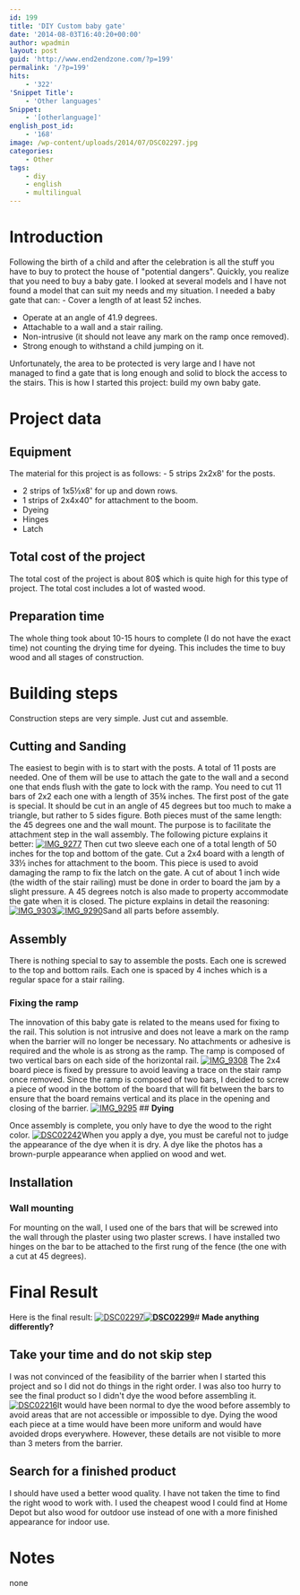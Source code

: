 ```yaml
---
id: 199
title: 'DIY Custom baby gate'
date: '2014-08-03T16:40:20+00:00'
author: wpadmin
layout: post
guid: 'http://www.end2endzone.com/?p=199'
permalink: '/?p=199'
hits:
    - '322'
'Snippet Title':
    - 'Other languages'
Snippet:
    - '[otherlanguage]'
english_post_id:
    - '168'
image: /wp-content/uploads/2014/07/DSC02297.jpg
categories:
    - Other
tags:
    - diy
    - english
    - multilingual
---
```


# **Introduction** 

Following the birth of a child and after the celebration is all the stuff you have to buy to protect the house of "potential dangers". Quickly, you realize that you need to buy a baby gate. I looked at several models and I have not found a model that can suit my needs and my situation. I needed a baby gate that can: - Cover a length of at least 52 inches.
- Operate at an angle of 41.9 degrees.
- Attachable to a wall and a stair railing.
- Non-intrusive (it should not leave any mark on the ramp once removed).
- Strong enough to withstand a child jumping on it.

Unfortunately, the area to be protected is very large and I have not managed to find a gate that is long enough and solid to block the access to the stairs. This is how I started this project: ​​build my own baby gate.

# **Project data**

## **Equipment**

The material for this project is as follows: - 5 strips 2x2x8' for the posts.
- 2 strips of 1x5½x8' for up and down rows.
- 1 strips of 2x4x40" for attachment to the boom.
- Dyeing
- Hinges
- Latch

## **Total cost of the project**

The total cost of the project is about 80$ which is quite high for this type of project. The total cost includes a lot of wasted wood.

## **Preparation time**

The whole thing took about 10-15 hours to complete (I do not have the exact time) not counting the drying time for dyeing. This includes the time to buy wood and all stages of construction.

# **Building steps**

Construction steps are very simple. Just cut and assemble.

## **Cutting and Sanding**

The easiest to begin with is to start with the posts. A total of 11 posts are needed. One of them will be use to attach the gate to the wall and a second one that ends flush with the gate to lock with the ramp. You need to cut 11 bars of 2x2 each one with a length of 35¾ inches. The first post of the gate is special. It should be cut in an angle of 45 degrees but too much to make a triangle, but rather to 5 sides figure. Both pieces must of the same length: the 45 degrees one and the wall mount. The purpose is to facilitate the attachment step in the wall assembly. The following picture explains it better: [![IMG_9277](https://www.end2endzone.com/wp-content/uploads/2014/07/IMG_9277-300x200.jpg)](https://www.end2endzone.com/wp-content/uploads/2014/07/IMG_9277.jpg) Then cut two sleeve each one of a total length of 50 inches for the top and bottom of the gate. Cut a 2x4 board with a length of 33½ inches for attachment to the boom. This piece is used to avoid damaging the ramp to fix the latch on the gate. A cut of about 1 inch wide (the width of the stair railing) must be done in order to board the jam by a slight pressure. A 45 degrees notch is also made to property accommodate the gate when it is closed. The picture explains in detail the reasoning: [![IMG_9303](https://www.end2endzone.com/wp-content/uploads/2014/07/IMG_9303-200x300.jpg)](https://www.end2endzone.com/wp-content/uploads/2014/07/IMG_9303.jpg)[![IMG_9290](https://www.end2endzone.com/wp-content/uploads/2014/07/IMG_9290-200x300.jpg)](https://www.end2endzone.com/wp-content/uploads/2014/07/IMG_9290.jpg)Sand all parts before assembly.

## **Assembly**

There is nothing special to say to assemble the posts. Each one is screwed to the top and bottom rails. Each one is spaced by 4 inches which is a regular space for a stair railing.

### **Fixing the ramp**

The innovation of this baby gate is related to the means used for fixing to the rail. This solution is not intrusive and does not leave a mark on the ramp when the barrier will no longer be necessary. No attachments or adhesive is required and the whole is as strong as the ramp. The ramp is composed of two vertical bars on each side of the horizontal rail. [![IMG_9308](https://www.end2endzone.com/wp-content/uploads/2014/07/IMG_9308-200x300.jpg)](https://www.end2endzone.com/wp-content/uploads/2014/07/IMG_9308.jpg) The 2x4 board piece is fixed by pressure to avoid leaving a trace on the stair ramp once removed. Since the ramp is composed of two bars, I decided to screw a piece of wood in the bottom of the board that will fit between the bars to ensure that the board remains vertical and its place in the opening and closing of the barrier. [![IMG_9295](https://www.end2endzone.com/wp-content/uploads/2014/07/IMG_9295-300x200.jpg)](https://www.end2endzone.com/wp-content/uploads/2014/07/IMG_9295.jpg) ## **Dying**

Once assembly is complete, you only have to dye the wood to the right color. [![DSC02242](https://www.end2endzone.com/wp-content/uploads/2014/07/DSC02242-300x225.jpg)](https://www.end2endzone.com/wp-content/uploads/2014/07/DSC02242.jpg)When you apply a dye, you must be careful not to judge the appearance of the dye when it is dry. A dye like the photos has a brown-purple appearance when applied on wood and wet.

## **Installation**

### **Wall mounting**

For mounting on the wall, I used one of the bars that will be screwed into the wall through the plaster using two plaster screws. I have installed two hinges on the bar to be attached to the first rung of the fence (the one with a cut at 45 degrees).

# **Final Result**

Here is the final result: [![DSC02297](https://www.end2endzone.com/wp-content/uploads/2014/07/DSC02297-1024x768.jpg)](https://www.end2endzone.com/wp-content/uploads/2014/07/DSC02297.jpg)**[![DSC02299](https://www.end2endzone.com/wp-content/uploads/2014/07/DSC02299-768x1024.jpg)](https://www.end2endzone.com/wp-content/uploads/2014/07/DSC02299.jpg)**# **Made anything differently?**

## **Take your time and do not skip step**

I was not convinced of the feasibility of the barrier when I started this project and so I did not do things in the right order. I was also too hurry to see the final product so I didn't dye the wood before assembling it. [![DSC02216](https://www.end2endzone.com/wp-content/uploads/2014/07/DSC02216-300x225.jpg)](https://www.end2endzone.com/wp-content/uploads/2014/07/DSC02216.jpg)It would have been normal to dye the wood before assembly to avoid areas that are not accessible or impossible to dye. Dying the wood each piece at a time would have been more uniform and would have avoided drops everywhere. However, these details are not visible to more than 3 meters from the barrier.

## **Search for a finished product**

I should have used a better wood quality. I have not taken the time to find the right wood to work with. I used the cheapest wood I could find at Home Depot but also wood for outdoor use instead of one with a more finished appearance for indoor use.

# **Notes**

none